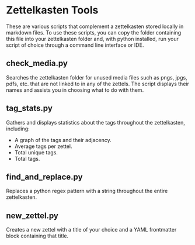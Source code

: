 # Zettelkasten Tools

These are various scripts that complement a zettelkasten stored locally in markdown files. To use these scripts, you can copy the folder containing this file into your zettelkasten folder and, with python installed, run your script of choice through a command line interface or IDE.

## check_media.py
Searches the zettelkasten folder for unused media files such as pngs, jpgs, pdfs, etc. that are not linked to in any of the zettels. The script displays their names and assists you in choosing what to do with them.

## tag_stats.py
Gathers and displays statistics about the tags throughout the zettelkasten, including:
* A graph of the tags and their adjacency.
* Average tags per zettel.
* Total unique tags.
* Total tags.

## find_and_replace.py
Replaces a python regex pattern with a string throughout the entire zettelkasten.

## new_zettel.py
Creates a new zettel with a title of your choice and a YAML frontmatter block containing that title.
